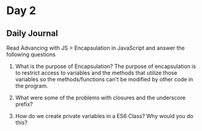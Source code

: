 # Day 2

## Daily Journal
Read Advancing with JS > Encapsulation in JavaScript and answer the following questions
1. What is the purpose of Encapsulation?
The purpose of encapsulation is to restrict access to variables and the methods that utilize those variables so the methods/functions can't be modified by other code in the program.
2. What were some of the problems with closures and the underscore prefix?

3. How do we create private variables in a ES6 Class? Why would you do this?